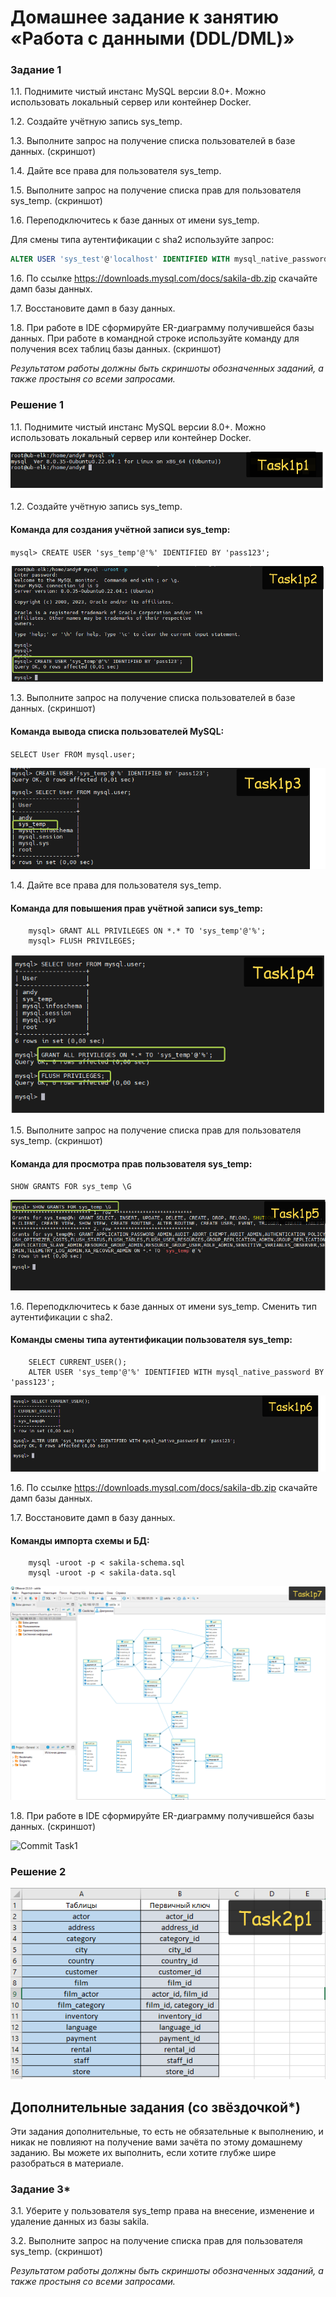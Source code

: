 # Домашнее задание к занятию «Работа с данными (DDL/DML)»

### Задание 1
1.1. Поднимите чистый инстанс MySQL версии 8.0+. Можно использовать локальный сервер или контейнер Docker.

1.2. Создайте учётную запись sys_temp. 

1.3. Выполните запрос на получение списка пользователей в базе данных. (скриншот)

1.4. Дайте все права для пользователя sys_temp. 

1.5. Выполните запрос на получение списка прав для пользователя sys_temp. (скриншот)

1.6. Переподключитесь к базе данных от имени sys_temp.

Для смены типа аутентификации с sha2 используйте запрос: 
```sql
ALTER USER 'sys_test'@'localhost' IDENTIFIED WITH mysql_native_password BY 'password';
```
1.6. По ссылке https://downloads.mysql.com/docs/sakila-db.zip скачайте дамп базы данных.

1.7. Восстановите дамп в базу данных.

1.8. При работе в IDE сформируйте ER-диаграмму получившейся базы данных. При работе в командной строке используйте команду для получения всех таблиц базы данных. (скриншот)

*Результатом работы должны быть скриншоты обозначенных заданий, а также простыня со всеми запросами.*


### Решение 1

1.1.  Поднимите чистый инстанс MySQL версии 8.0+. Можно использовать локальный сервер или контейнер Docker.

![Commit Task1](https://github.com/AndrewZnamenskiy/DDL_DML/blob/main/img/task1p1.png)


1.2. Создайте учётную запись sys_temp.

#### Команда для создания учётной записи sys_temp:

`mysql> CREATE USER 'sys_temp'@'%' IDENTIFIED BY 'pass123';`

![Commit Task1](https://github.com/AndrewZnamenskiy/DDL_DML/blob/main/img/task1p2.png)


1.3. Выполните запрос на получение списка пользователей в базе данных. (скриншот)

#### Команда вывода списка пользователей MySQL:

`SELECT User FROM mysql.user;`

![Commit Task1](https://github.com/AndrewZnamenskiy/DDL_DML/blob/main/img/task1p3.png)


1.4. Дайте все права для пользователя sys_temp.

#### Команда для повышения прав учётной записи sys_temp:

```
	mysql> GRANT ALL PRIVILEGES ON *.* TO 'sys_temp'@'%';	
	mysql> FLUSH PRIVILEGES;
```

![Commit Task1](https://github.com/AndrewZnamenskiy/DDL_DML/blob/main/img/task1p4.png)


1.5. Выполните запрос на получение списка прав для пользователя sys_temp. (скриншот)

#### Команда для просмотра прав пользователя sys_temp:

`SHOW GRANTS FOR sys_temp \G`

![Commit Task1](https://github.com/AndrewZnamenskiy/DDL_DML/blob/main/img/task1p5.png)


1.6. Переподключитесь к базе данных от имени sys_temp. Сменить тип аутентификации с sha2.

#### Команды смены типа аутентификации пользователя sys_temp:

```
	SELECT CURRENT_USER();
	ALTER USER 'sys_temp'@'%' IDENTIFIED WITH mysql_native_password BY 'pass123';
```

![Commit Task1](https://github.com/AndrewZnamenskiy/DDL_DML/blob/main/img/task1p6.png)


1.6. По ссылке https://downloads.mysql.com/docs/sakila-db.zip скачайте дамп базы данных.

1.7. Восстановите дамп в базу данных.

#### Команды импорта схемы и БД:

```
	mysql -uroot -p < sakila-schema.sql
	mysql -uroot -p < sakila-data.sql
```

![Commit Task1](https://github.com/AndrewZnamenskiy/DDL_DML/blob/main/img/task1p7.png)


1.8. При работе в IDE сформируйте ER-диаграмму получившейся базы данных. (скриншот)

![Commit Task1](https://github.com/AndrewZnamenskiy/DDL_DML/blob/main/img/task1p8.png)


### Решение 2

![Commit Task2](https://github.com/AndrewZnamenskiy/DDL_DML/blob/main/img/task2p1.png)


## Дополнительные задания (со звёздочкой*)
Эти задания дополнительные, то есть не обязательные к выполнению, и никак не повлияют на получение вами зачёта по этому домашнему заданию. Вы можете их выполнить, если хотите глубже шире разобраться в материале.

### Задание 3*
3.1. Уберите у пользователя sys_temp права на внесение, изменение и удаление данных из базы sakila.

3.2. Выполните запрос на получение списка прав для пользователя sys_temp. (скриншот)

*Результатом работы должны быть скриншоты обозначенных заданий, а также простыня со всеми запросами.*
